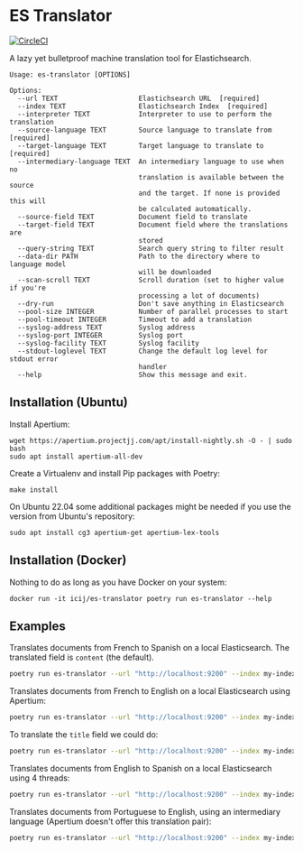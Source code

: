 # ES Translator

[![CircleCI](https://circleci.com/gh/ICIJ/es-translator.svg?style=svg)](https://circleci.com/gh/ICIJ/es-translator)

A lazy yet bulletproof machine translation tool for Elastichsearch.

```
Usage: es-translator [OPTIONS]

Options:
  --url TEXT                    Elastichsearch URL  [required]
  --index TEXT                  Elastichsearch Index  [required]
  --interpreter TEXT            Interpreter to use to perform the translation
  --source-language TEXT        Source language to translate from  [required]
  --target-language TEXT        Target language to translate to  [required]
  --intermediary-language TEXT  An intermediary language to use when no
                                translation is available between the source
                                and the target. If none is provided this will
                                be calculated automatically.
  --source-field TEXT           Document field to translate
  --target-field TEXT           Document field where the translations are
                                stored
  --query-string TEXT           Search query string to filter result
  --data-dir PATH               Path to the directory where to language model
                                will be downloaded
  --scan-scroll TEXT            Scroll duration (set to higher value if you're
                                processing a lot of documents)
  --dry-run                     Don't save anything in Elasticsearch
  --pool-size INTEGER           Number of parallel processes to start
  --pool-timeout INTEGER        Timeout to add a translation
  --syslog-address TEXT         Syslog address
  --syslog-port INTEGER         Syslog port
  --syslog-facility TEXT        Syslog facility
  --stdout-loglevel TEXT        Change the default log level for stdout error
                                handler
  --help                        Show this message and exit.
```

## Installation (Ubuntu)

Install Apertium:

```
wget https://apertium.projectjj.com/apt/install-nightly.sh -O - | sudo bash
sudo apt install apertium-all-dev
```

Create a Virtualenv and install Pip packages with Poetry:

```
make install
```

On Ubuntu 22.04 some additional packages might be needed if you use the version from Ubuntu's repository:

```
sudo apt install cg3 apertium-get apertium-lex-tools
```


## Installation (Docker)

Nothing to do as long as you have Docker on your system:

```
docker run -it icij/es-translator poetry run es-translator --help
```

## Examples

Translates documents from French to Spanish on a local Elasticsearch. The translated field is `content` (the default).

```bash
poetry run es-translator --url "http://localhost:9200" --index my-index --source-language fr --target-language es
```

Translates documents from French to English on a local Elasticsearch using Apertium:

```bash
poetry run es-translator --url "http://localhost:9200" --index my-index --source-language fr --target-language en --interpreter apertium
```

To translate the `title` field we could do:

```bash
poetry run es-translator --url "http://localhost:9200" --index my-index --source-language fr --target-language es --source-field title
```

Translates documents from English to Spanish on a local Elasticsearch using 4 threads:

```bash
poetry run es-translator --url "http://localhost:9200" --index my-index --source-language en --target-language es --pool-size 4
```

Translates documents from Portuguese to English, using an intermediary language (Apertium doesn't offer this translation pair):

```bash
poetry run es-translator --url "http://localhost:9200" --index my-index --source-language pt --intermediary-language es --target-language en
```
